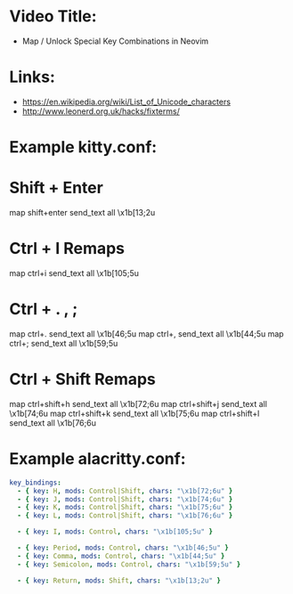 # Video Title:

- Map / Unlock Special Key Combinations in Neovim

# Links:

- https://en.wikipedia.org/wiki/List_of_Unicode_characters
- http://www.leonerd.org.uk/hacks/fixterms/

# Example kitty.conf:

# Shift + Enter

map shift+enter send_text all \x1b[13;2u

# Ctrl + I Remaps

map ctrl+i send_text all \x1b[105;5u

# Ctrl + . , ;

map ctrl+. send_text all \x1b[46;5u
map ctrl+, send_text all \x1b[44;5u
map ctrl+; send_text all \x1b[59;5u

# Ctrl + Shift Remaps

map ctrl+shift+h send_text all \x1b[72;6u
map ctrl+shift+j send_text all \x1b[74;6u
map ctrl+shift+k send_text all \x1b[75;6u
map ctrl+shift+l send_text all \x1b[76;6u

# Example alacritty.conf:

```yaml
key_bindings:
  - { key: H, mods: Control|Shift, chars: "\x1b[72;6u" }
  - { key: J, mods: Control|Shift, chars: "\x1b[74;6u" }
  - { key: K, mods: Control|Shift, chars: "\x1b[75;6u" }
  - { key: L, mods: Control|Shift, chars: "\x1b[76;6u" }

  - { key: I, mods: Control, chars: "\x1b[105;5u" }

  - { key: Period, mods: Control, chars: "\x1b[46;5u" }
  - { key: Comma, mods: Control, chars: "\x1b[44;5u" }
  - { key: Semicolon, mods: Control, chars: "\x1b[59;5u" }

  - { key: Return, mods: Shift, chars: "\x1b[13;2u" }
```
